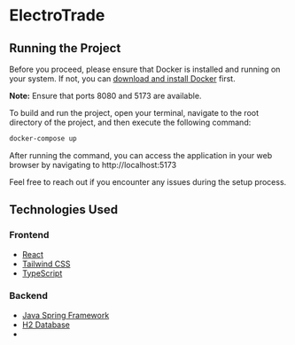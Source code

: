 # ElectroTrade

## Running the Project

Before you proceed, please ensure that Docker is installed and running on your system. If not, you can  [download and install Docker](https://www.docker.com/get-started) first.

**Note:** Ensure that ports 8080 and 5173 are available.

To build and run the project, open your terminal, navigate to the root directory of the project, and then execute the following command:

```bash
docker-compose up
```

After running the command, you can access the application in your web browser by navigating to http://localhost:5173

Feel free to reach out if you encounter any issues during the setup process.

## Technologies Used

### Frontend
- [React](https://reactjs.org/)
- [Tailwind CSS](https://tailwindcss.com/)
- [TypeScript](https://www.typescriptlang.org/)

### Backend
- [Java Spring Framework](https://spring.io/)
- [H2 Database](https://www.h2database.com/)
- 
